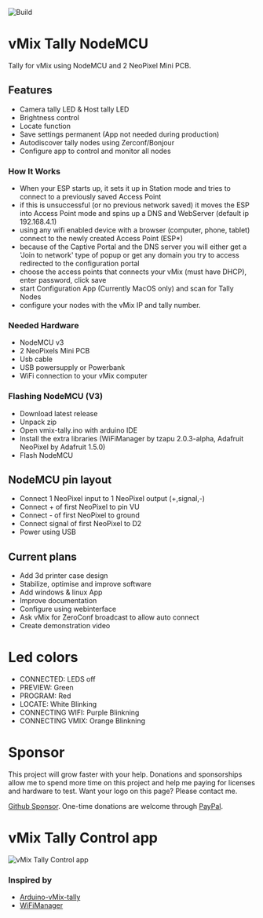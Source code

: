 ![Build](https://github.com/ruudboon/vmix-tally-nodemcu/workflows/Build/release/badge.svg)
# vMix Tally NodeMCU
Tally for vMix using NodeMCU and 2 NeoPixel Mini PCB. 

## Features
- Camera tally LED & Host tally LED
- Brightness control
- Locate function
- Save settings permanent (App not needed during production)
- Autodiscover tally nodes using Zerconf/Bonjour
- Configure app to control and monitor all nodes


### How It Works
- When your ESP starts up, it sets it up in Station mode and tries to connect to a previously saved Access Point
- if this is unsuccessful (or no previous network saved) it moves the ESP into Access Point mode and spins up a DNS and WebServer (default ip 192.168.4.1)
- using any wifi enabled device with a browser (computer, phone, tablet) connect to the newly created Access Point (ESP*)
- because of the Captive Portal and the DNS server you will either get a 'Join to network' type of popup or get any domain you try to access redirected to the configuration portal
- choose the access points that connects your vMix (must have DHCP), enter password, click save
- start Configuration App (Currently MacOS only) and scan for Tally Nodes
- configure your nodes with the vMix IP and tally number.


### Needed Hardware
- NodeMCU v3
- 2 NeoPixels Mini PCB
- Usb cable
- USB powersupply or Powerbank
- WiFi connection to your vMix computer

### Flashing NodeMCU (V3)
- Download latest release
- Unpack zip
- Open vmix-tally.ino with arduino IDE
- Install the extra libraries (WiFiManager by tzapu 2.0.3-alpha, Adafruit NeoPixel by Adafruit 1.5.0)
- Flash NodeMCU

## NodeMCU pin layout
- Connect 1 NeoPixel input to 1 NeoPixel output (+,signal,-)
- Connect + of first NeoPixel to pin VU
- Connect - of first NeoPixel to ground
- Connect signal of first NeoPixel to D2
- Power using USB

## Current plans
- Add 3d printer case design
- Stabilize, optimise and improve software
- Add windows & linux App
- Improve documentation
- Configure using webinterface
- Ask vMix for ZeroConf broadcast to allow auto connect
- Create demonstration video

# Led colors
- CONNECTED: LEDS off
- PREVIEW: Green
- PROGRAM: Red
- LOCATE: White Blinking
- CONNECTING WIFI: Purple Blinkning
- CONNECTING VMIX: Orange Blinkning

# Sponsor
This project will grow faster with your help. Donations and sponsorships allow me to spend more time on this project and help me paying for licenses and hardware to test. Want your logo on this page? Please contact me. 

[Github Sponsor](https://github.com/sponsors/ruudboon). One-time donations are welcome through [PayPal](https://www.paypal.me/ruudboon).

# vMix Tally Control app
![vMix Tally Control app](https://user-images.githubusercontent.com/7444246/86400131-613aea00-bca8-11ea-897d-dd0e05ca8eaa.png)


### Inspired by
* [Arduino-vMix-tally](https://github.com/ThomasMout/Arduino-vMix-tally)
* [WiFiManager](https://github.com/tzapu/WiFiManager)

